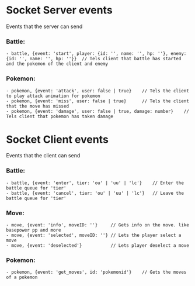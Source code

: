 # Socket Server events
Events that the server can send

### Battle:
    - battle, {event: 'start', player: {id: '', name: '', hp: ''}, enemy: {id: '', name: '', hp: ''}}  // Tels client that battle has started and the pokemon of the client and enemy

### Pokemon:
    - pokemon, {event: 'attack', user: false | true}    // Tels the client to play attack animation for pokemon
    - pokemon, {event: 'miss', user: false | true}      // Tels the client that the move has missed
    - pokemon, {event: 'damage', user: false | true, damage: number}    // Tels client that pokemon has taken damage


# Socket Client events
Events that the client can send

### Battle:
    - battle, {event: 'enter', tier: 'ou' | 'uu' | 'lc'}    // Enter the battle queue for 'tier'
    - battle, {event: 'cancel', tier: 'ou' | 'uu' | 'lc'}   // Leave the battle queue for 'tier'

### Move:
    - move, {event: 'info', moveID: ''}     // Gets info on the move. like basepower pp and more
    - move, {event: 'selected', moveID: ''} // Lets the player select a move
    - move, {event: 'deselected'}           // Lets player deselect a move

### Pokemon:
    - pokemon, {event: 'get_moves', id: 'pokemonid'}    // Gets the moves of a pokemon
